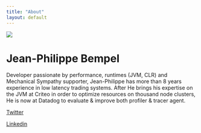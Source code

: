 ```yaml
---
title: "About"
layout: default
---
```


![](https://pbs.twimg.com/profile_images/1019190216995811328/YARM51Fl_400x400.jpg)

#  Jean-Philippe Bempel

Developer passionate by performance, runtimes (JVM, CLR) and Mechanical Sympathy supporter, Jean-Philippe has more than 8 years experience in low latency trading systems. After He brings his expertise on the JVM at Criteo in order to optimize resources on thousand node clusters, He is now at Datadog to evaluate & improve both profiler & tracer agent.

[Twitter](https://twitter.com/jpbempel)

[Linkedin](https://www.linkedin.com/in/jeanphilippebempel/)
